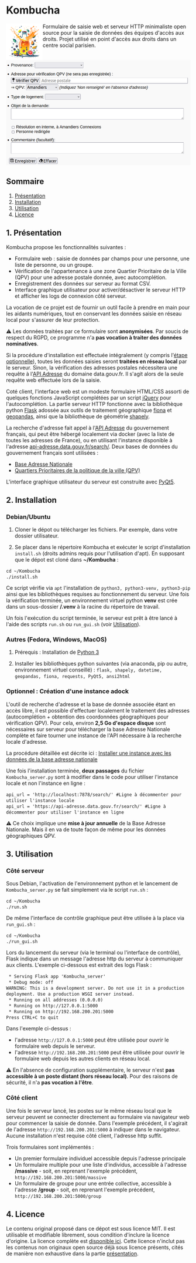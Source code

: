 <h1>Kombucha</h1>

<img align="left" width="100" height="100" src="https://github.com/Luz-V/Kombucha/blob/main/static/icon4.png"> 

Formulaire de saisie web et serveur HTTP minimaliste open source pour la saisie de données des équipes d'accès aux droits. Projet utilisé en point d'accès aux droits dans un centre social parisien.

![Exemple de formulaire](/static/example.png)

## Sommaire

1. [Présentation](#presentation)
2. [Installation](#installation)
3. [Utilisation](#utilisation)
4. [Licence](#licence)


## 1. Présentation
Kombucha propose les fonctionnalités suivantes :
- Formulaire web : saisie de données par champs pour une personne, une liste de personne, ou un groupe.
- Vérification de l'appartenance à une zone Quartier Prioritaire de la Ville (QPV) pour une adresse postale donnée, avec autocomplétion.
- Enregistrement des données sur serveur au format CSV.
- Interface graphique utilisateur pour activer/désactiver le serveur HTTP et afficher les logs de connexion côté serveur.

La vocation de ce projet est de fournir un outil facile à prendre en main pour les aidants numériques, tout en conservant les données saisie en réseau local pour s'assurer de leur protection. 

⚠️ Les données traitées par ce formulaire sont **anonymisées**. Par soucis de respect du RGPD, ce programme n'a **pas vocation à traiter des données nominatives**.

Si la procédure d'installation est effectuée intégralement (y compris l'[étape optionnelle](#optionnel--création-dune-instance-adock)), toutes les données saisies seront **traitées en réseau local** par le serveur. Sinon, la vérification des adresses postales nécessitera une requête à l'[API Adresse](https://adresse.data.gouv.fr/api-doc/adresse) du domaine data.gouv.fr. Il s'agit alors de la seule requête web effectuée lors de la saisie.

Coté client, l'interface web est un modeste formulaire HTML/CSS assorti de quelques fonctions JavaScript complétées par un script [jQuery](https://jquery.com/license/) pour l'autocomplétion. 
La partie serveur HTTP fonctionne avec la bibliothèque python [Flask](https://flask.palletsprojects.com) adossée aux outils de traitement géographique [fiona](https://pypi.org/project/fiona/) et [geopandas](https://geopandas.org), ainsi que la bibliothèque de géométrie [shapely](https://pypi.org/project/shapely/).

La recherche d'adresse fait appel à l'[API Adresse](https://api-adresse.data.gouv.fr/search/) du gouvernement français, qui peut être hébergé localement via docker (avec la liste de toutes les adresses de France), ou en utilisant l'instance disponible à l'adresse [api-adresse.data.gouv.fr/search/](https://api-adresse.data.gouv.fr/search/). 
Deux bases de données du gouvernement français sont utilisées :
- [Base Adresse Nationale](https://adresse.data.gouv.fr/donnees-nationales)
- [Quartiers Prioritaires de la politique de la ville (QPV)](https://www.data.gouv.fr/fr/datasets/quartiers-prioritaires-de-la-politique-de-la-ville-qpv/)

 L'interface graphique utilisateur du serveur est construite avec [PyQt5](https://pypi.org/project/PyQt5/). 


## 2. Installation

### Debian/Ubuntu

1. Cloner le dépot ou télécharger les fichiers. Par exemple, dans votre dossier utilisateur.

2. Se placer dans le répertoire Kombucha et exécuter le script d'installation `install.sh` (droits admins requis pour l'utilisation d'apt). En supposant que le dépot est cloné dans **~/Kombucha** : 
```
cd ~/Kombucha
./install.sh
```

Ce script vérifie via `apt` l'installation de `python3, python3-venv, python3-pip` ainsi que les bibliothèques requises au fonctionnement du serveur. Une fois la vérification terminée, un environnement virtuel python **venv** est crée dans un sous-dossier **/.venv** à la racine du répertoire de travail. 

Un fois l'exécution du script terminée, le serveur est prêt à être lancé à l'aide des scripts `run.sh` ou `run_gui.sh` (voir [Utilisation](#3-utilisation)).

### Autres (Fedora, Windows, MacOS)

1. Prérequis : Installation de [Python 3](https://www.python.org/downloads/)

2. Installer les bibliothèques python suivantes (via anaconda, pip ou autre, environnement virtuel conseillé) : `flask, shapely, datetime, geopandas, fiona, requests, PyQt5, ansi2html`


### Optionnel : Création d'une instance adock

L'outil de recherche d'adresse et la base de donnée associée étant en accès libre, il est possible d'effectuer localement le traitement des adresses (autocomplétion + obtention des coordonnées géographiques pour vérification QPV). Pour cela, environ **2,5 Go d'espace disque** sont nécessaires sur serveur pour télécharger la base Adresse Nationale complète et faire tourner une instance de l'API nécessaire à la recherche locale d'adresse.

La procédure détaillée est décrite ici : [Installer une instance avec les données de la base adresse nationale](https://github.com/BaseAdresseNationale/addok-docker#installer-une-instance-avec-les-donn%C3%A9es-de-la-base-adresse-nationale)

Une fois l'installation terminée, **deux passages** du fichier `Kombucha_server.py` sont à modifier dans le code pour utiliser l'instance locale et non l'instance en ligne :
```
api_url = 'http://localhost:7878/search/' #Ligne à décommenter pour utiliser l'instance locale
api_url = 'https://api-adresse.data.gouv.fr/search/' #Ligne à décommenter pour utiliser l'instance en ligne
```

⚠️ Ce choix implique une **mise à jour annuelle** de la Base Adresse Nationale. Mais il en va de toute façon de même pour les données géographiques QPV.


## 3. Utilisation

### Côté serveur

Sous Debian, l'activation de l'environnement python et le lancement de `Kombucha_server.py` se fait simplement via le script `run.sh` :
```
cd ~/Kombucha
./run.sh
```

De même l'interface de contrôle graphique peut être utilisée à la place via `run_gui.sh` : 
```
cd ~/Kombucha
./run_gui.sh
```

Lors du lancement du serveur (via le terminal ou l'interface de contrôle), Flask indique dans un message l'adresse http du serveur à communiquer aux clients. L'exemple ci-dessous est extrait des logs Flask :
```
 * Serving Flask app 'Kombucha_server'
 * Debug mode: off
WARNING: This is a development server. Do not use it in a production deployment. Use a production WSGI server instead.
 * Running on all addresses (0.0.0.0)
 * Running on http://127.0.0.1:5000
 * Running on http://192.168.200.201:5000
Press CTRL+C to quit
```
Dans l'exemple ci-dessus : 
- l'adresse `http://127.0.0.1:5000` peut être utilisée pour ouvrir le formulaire web depuis le serveur.
- l'adresse `http://192.168.200.201:5000` peut être utilisée pour ouvrir le formulaire web depuis les autres clients en réseau local.

⚠️ En l'absence de configuration supplémentaire, le serveur n'est **pas accessible à un poste distant (hors réseau local)**. Pour des raisons de sécurité, il n'a **pas vocation à l'être**.

### Côté client

Une fois le serveur lancé, les postes sur le même réseau local que le serveur peuvent se connecter directement au formulaire via navigateur web pour commencer la saisie de donnée. Dans l'exemple précédent, il s'agirait de l'adresse `http://192.168.200.201:5000` à indiquer dans le navigateur. Aucune installation n'est requise côté client, l'adresse http suffit.

Trois formulaires sont implémentés :
- Un premier formulaire individuel accessible depuis l'adresse principale 
- Un formulaire multiple pour une liste d'individus, accessible à l'adresse **/massive** - soit, en reprenant l'exemple précédent, `http://192.168.200.201:5000/massive`
- Un formulaire de groupe pour une entrée collective, accessible à l'adresse **/group** - soit, en reprenant l'exemple précédent, `http://192.168.200.201:5000/group`

## 4. Licence

Le contenu original proposé dans ce dépot est sous licence MIT. Il est utilisable et modifiable librement, sous condition d'inclure la licence d'origine. La licence complète est [disponible ici](https://github.com/Luz-V/Kombucha/blob/main/LICENSE). Cette licence n'inclut pas les contenus non originaux open source déjà sous licence présents, cités de manière non exhaustive dans la partie [présentation](#presentation).


